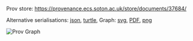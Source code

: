 
Prov store: https://provenance.ecs.soton.ac.uk/store/documents/37684/
	
Alternative serialisations: [json](https://provenance.ecs.soton.ac.uk/store/documents/37684.json), [turtle](https://provenance.ecs.soton.ac.uk/store/documents/37684.ttl), 
Graph: [svg](https://provenance.ecs.soton.ac.uk/store/documents/37684.svg), [PDF](https://provenance.ecs.soton.ac.uk/store/documents/37684.pdf), [png](https://provenance.ecs.soton.ac.uk/store/documents/37684.png)

![Prov Graph](https://provenance.ecs.soton.ac.uk/store/documents/37684.png)

		